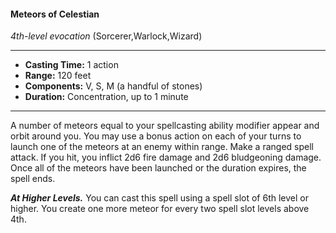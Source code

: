 #### Meteors of Celestian
*4th-level evocation* (Sorcerer,Warlock,Wizard)
___
- **Casting Time:** 1 action
- **Range:** 120 feet
- **Components:** V, S, M (a handful of stones)
- **Duration:** Concentration, up to 1 minute
---
A number of meteors equal to your spellcasting
ability modifier appear and orbit around you. You
may use a bonus action on each of your turns to
launch one of the meteors at an enemy within
range. Make a ranged spell attack. If you hit, you
inflict 2d6 fire damage and 2d6 bludgeoning
damage. Once all of the meteors have been
launched or the duration expires, the spell ends.

***At Higher Levels.*** You can cast this spell using a
spell slot of 6th level or higher. You create one more
meteor for every two spell slot levels above 4th.
